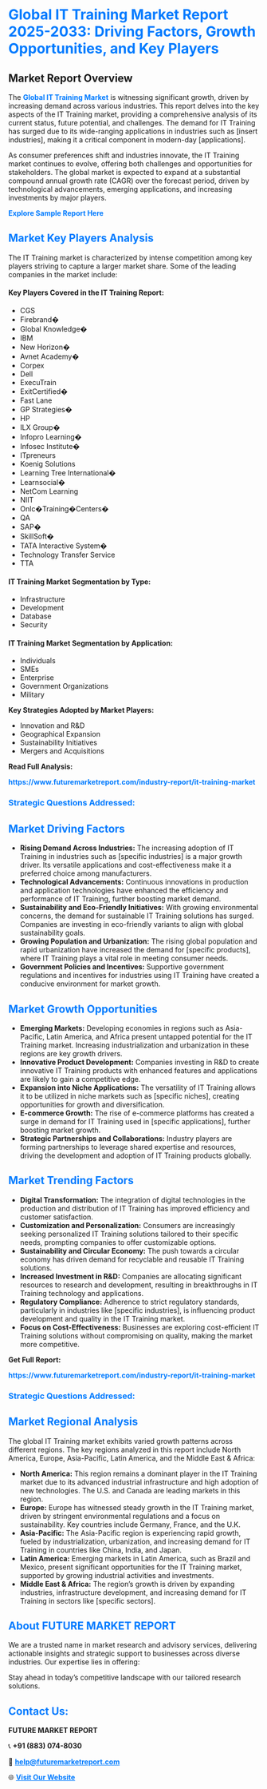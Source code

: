 <h1 style="color: #007BFF;">Global IT Training Market Report 2025-2033: Driving Factors, Growth Opportunities, and Key Players</h1>

<section id="overview">
<h2>Market Report Overview</h2>
<p>The <a href="https://www.futuremarketreport.com/industry-report/it-training-market" style="color: #007BFF; text-decoration: none;"><strong>Global IT Training Market</strong></a> is witnessing significant growth, driven by increasing demand across various industries. This report delves into the key aspects of the IT Training market, providing a comprehensive analysis of its current status, future potential, and challenges. The demand for IT Training has surged due to its wide-ranging applications in industries such as [insert industries], making it a critical component in modern-day [applications].</p>
<p>As consumer preferences shift and industries innovate, the IT Training market continues to evolve, offering both challenges and opportunities for stakeholders. The global market is expected to expand at a substantial compound annual growth rate (CAGR) over the forecast period, driven by technological advancements, emerging applications, and increasing investments by major players.</p>
</section>

<section id="overview">
<p><a href="https://www.futuremarketreport.com/request-sample/reportId=107369" style="color: #007BFF; text-decoration: none;"><strong>Explore Sample Report Here</strong></a></p>
</section>

<section id="key-players">
<h2 style="color: #007BFF;">Market Key Players Analysis</h2>
<p>The IT Training market is characterized by intense competition among key players striving to capture a larger market share. Some of the leading companies in the market include:</p>
<h4>Key Players Covered in the IT Training Report:</h4>
<ul><li>CGS</li><li>Firebrand�</li><li>Global Knowledge�</li><li>IBM</li><li>New Horizon�</li><li>Avnet Academy�</li><li>Corpex</li><li>Dell</li><li>ExecuTrain</li><li>ExitCertified�</li><li>Fast Lane</li><li>GP Strategies�</li><li>HP</li><li>ILX Group�</li><li>Infopro Learning�</li><li>Infosec Institute�</li><li>ITpreneurs</li><li>Koenig Solutions</li><li>Learning Tree International�</li><li>Learnsocial�</li><li>NetCom Learning</li><li>NIIT</li><li>Onlc�Training�Centers�</li><li>QA</li><li>SAP�</li><li>SkillSoft�</li><li>TATA Interactive System�</li><li>Technology Transfer Service</li><li>TTA</li></ul>
<h4>IT Training Market Segmentation by Type:</h4>
<ul><li>Infrastructure</li><li>Development</li><li>Database</li><li>Security</li></ul>

<h4>IT Training Market Segmentation by Application:</h4>
<ul><li>Individuals</li><li>SMEs</li><li>Enterprise</li><li>Government Organizations</li><li>Military</li></ul>
<p><strong>Key Strategies Adopted by Market Players:</strong></p>
<ul>
<li>Innovation and R&D</li>
<li>Geographical Expansion</li>
<li>Sustainability Initiatives</li>
<li>Mergers and Acquisitions</li>
</ul>
</section>

<section>
<p><strong>Read Full Analysis: </strong></p><a href="https://www.futuremarketreport.com/industry-report/it-training-market" style="color: #007BFF; text-decoration: none;"><strong>https://www.futuremarketreport.com/industry-report/it-training-market</strong></a>
<h3 style="color: #007BFF;">Strategic Questions Addressed:</h3>
</section>

<section id="driving-factors">
<h2 style="color: #007BFF;">Market Driving Factors</h2>
<ul>
<li><strong>Rising Demand Across Industries:</strong> The increasing adoption of IT Training in industries such as [specific industries] is a major growth driver. Its versatile applications and cost-effectiveness make it a preferred choice among manufacturers.</li>
<li><strong>Technological Advancements:</strong> Continuous innovations in production and application technologies have enhanced the efficiency and performance of IT Training, further boosting market demand.</li>
<li><strong>Sustainability and Eco-Friendly Initiatives:</strong> With growing environmental concerns, the demand for sustainable IT Training solutions has surged. Companies are investing in eco-friendly variants to align with global sustainability goals.</li>
<li><strong>Growing Population and Urbanization:</strong> The rising global population and rapid urbanization have increased the demand for [specific products], where IT Training plays a vital role in meeting consumer needs.</li>
<li><strong>Government Policies and Incentives:</strong> Supportive government regulations and incentives for industries using IT Training have created a conducive environment for market growth.</li>
</ul>
</section>

<section id="growth-opportunities">
<h2 style="color: #007BFF;">Market Growth Opportunities</h2>
<ul>
<li><strong>Emerging Markets:</strong> Developing economies in regions such as Asia-Pacific, Latin America, and Africa present untapped potential for the IT Training market. Increasing industrialization and urbanization in these regions are key growth drivers.</li>
<li><strong>Innovative Product Development:</strong> Companies investing in R&D to create innovative IT Training products with enhanced features and applications are likely to gain a competitive edge.</li>
<li><strong>Expansion into Niche Applications:</strong> The versatility of IT Training allows it to be utilized in niche markets such as [specific niches], creating opportunities for growth and diversification.</li>
<li><strong>E-commerce Growth:</strong> The rise of e-commerce platforms has created a surge in demand for IT Training used in [specific applications], further boosting market growth.</li>
<li><strong>Strategic Partnerships and Collaborations:</strong> Industry players are forming partnerships to leverage shared expertise and resources, driving the development and adoption of IT Training products globally.</li>
</ul>
</section>

<section id="trending-factors">
<h2 style="color: #007BFF;">Market Trending Factors</h2>
<ul>
<li><strong>Digital Transformation:</strong> The integration of digital technologies in the production and distribution of IT Training has improved efficiency and customer satisfaction.</li>
<li><strong>Customization and Personalization:</strong> Consumers are increasingly seeking personalized IT Training solutions tailored to their specific needs, prompting companies to offer customizable options.</li>
<li><strong>Sustainability and Circular Economy:</strong> The push towards a circular economy has driven demand for recyclable and reusable IT Training solutions.</li>
<li><strong>Increased Investment in R&D:</strong> Companies are allocating significant resources to research and development, resulting in breakthroughs in IT Training technology and applications.</li>
<li><strong>Regulatory Compliance:</strong> Adherence to strict regulatory standards, particularly in industries like [specific industries], is influencing product development and quality in the IT Training market.</li>
<li><strong>Focus on Cost-Effectiveness:</strong> Businesses are exploring cost-efficient IT Training solutions without compromising on quality, making the market more competitive.</li>
</ul>
</section>

<section>
<p><strong>Get Full Report: </strong></p><a href="https://www.futuremarketreport.com/industry-report/it-training-market" style="color: #007BFF; text-decoration: none;"><strong>https://www.futuremarketreport.com/industry-report/it-training-market</strong></a>
<h3 style="color: #007BFF;">Strategic Questions Addressed:</h3>
</section>


<section id="regional-analysis">
<h2 style="color: #007BFF;">Market Regional Analysis</h2>
<p>The global IT Training market exhibits varied growth patterns across different regions. The key regions analyzed in this report include North America, Europe, Asia-Pacific, Latin America, and the Middle East & Africa:</p>
<ul>
<li><strong>North America:</strong> This region remains a dominant player in the IT Training market due to its advanced industrial infrastructure and high adoption of new technologies. The U.S. and Canada are leading markets in this region.</li>
<li><strong>Europe:</strong> Europe has witnessed steady growth in the IT Training market, driven by stringent environmental regulations and a focus on sustainability. Key countries include Germany, France, and the U.K.</li>
<li><strong>Asia-Pacific:</strong> The Asia-Pacific region is experiencing rapid growth, fueled by industrialization, urbanization, and increasing demand for IT Training in countries like China, India, and Japan.</li>
<li><strong>Latin America:</strong> Emerging markets in Latin America, such as Brazil and Mexico, present significant opportunities for the IT Training market, supported by growing industrial activities and investments.</li>
<li><strong>Middle East & Africa:</strong> The region’s growth is driven by expanding industries, infrastructure development, and increasing demand for IT Training in sectors like [specific sectors].</li>
</ul>
</section>

<footer>
<h2 style="color: #007BFF;">About FUTURE MARKET REPORT</h2>
<p>We are a trusted name in market research and advisory services, delivering actionable insights and strategic support to businesses across diverse industries. Our expertise lies in offering:</p>

<p>Stay ahead in today’s competitive landscape with our tailored research solutions.</p>

<h2 style="color: #007BFF;">Contact Us:</h2>
<p><strong>FUTURE MARKET REPORT</strong></p>
<p>📞 <strong>+91 (883) 074-8030</strong></p>
<p>📧 <strong><a href="mailto:help@futuremarketreport.com" style="color: #007BFF;">help@futuremarketreport.com</a></strong></p>
<p>🌐 <strong><a href="https://www.futuremarketreport.com/" style="color: #007BFF;">Visit Our Website</a></strong></p>
</footer>